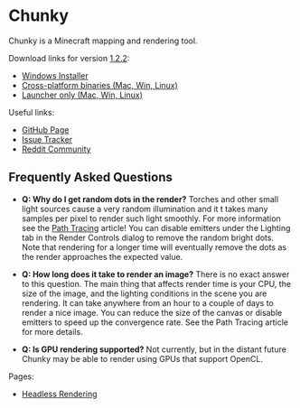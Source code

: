 Chunky
======

Chunky is a Minecraft mapping and rendering tool.

Download links for version [1.2.2](release/1.2.2/release_notes.html):

* [Windows Installer](https://launchpad.net/chunky/1.2/1.2.2/+download/Chunky-1.2.2.exe)
* [Cross-platform binaries (Mac, Win, Linux)](https://launchpad.net/chunky/1.2/1.2.2/+download/Chunky-1.2.2.zip)
* [Launcher only (Mac, Win, Linux)](http://chunkyupdate.llbit.se/ChunkyLauncher.jar)

Useful links:

* [GitHub Page](https://github.com/llbit/chunky)
* [Issue Tracker](https://github.com/llbit/chunky/issues)
* [Reddit Community](http://www.reddit.com/r/chunky)

Frequently Asked Questions
--------------------------

* **Q: Why do I get random dots in the render?**
  Torches and other small light sources cause a very random illumination and it
  t takes many samples per pixel to render such light smoothly. For more
  information see the [Path Tracing](pathtracing.html) article! You can disable
  emitters under the Lighting tab in the Render Controls dialog to remove the
  random bright dots. Note that rendering for a longer time will eventually
  remove the dots as the render approaches the expected value.

* **Q: How long does it take to render an image?**
  There is no exact answer to this question. The main thing that affects render
  time is your CPU, the size of the image, and the lighting conditions in the
  scene you are rendering. It can take anywhere from an hour to a couple of
  days to render a nice image. You can reduce the size of the canvas or disable
  emitters to speed up the convergence rate. See the Path Tracing article for
  more details.

* **Q: Is GPU rendering supported?**
  Not currently, but in the distant future Chunky may be able to render using
  GPUs that support OpenCL.

Pages:

* [Headless Rendering](headless.html)

